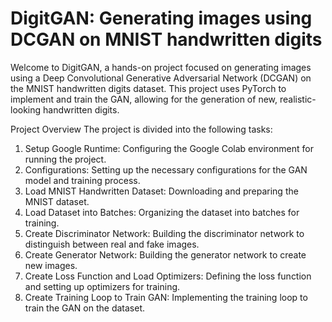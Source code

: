 # DigitGAN: Generating images using DCGAN on MNIST handwritten digits
Welcome to DigitGAN, a hands-on project focused on generating images using a Deep Convolutional Generative Adversarial Network (DCGAN) on the MNIST handwritten digits dataset. This project uses PyTorch to implement and train the GAN, allowing for the generation of new, realistic-looking handwritten digits.

Project Overview
The project is divided into the following tasks:

1. Setup Google Runtime: Configuring the Google Colab environment for running the project.
2. Configurations: Setting up the necessary configurations for the GAN model and training process.
3. Load MNIST Handwritten Dataset: Downloading and preparing the MNIST dataset.
4. Load Dataset into Batches: Organizing the dataset into batches for training.
5. Create Discriminator Network: Building the discriminator network to distinguish between real and fake images.
6. Create Generator Network: Building the generator network to create new images.
7. Create Loss Function and Load Optimizers: Defining the loss function and setting up optimizers for training.
8. Create Training Loop to Train GAN: Implementing the training loop to train the GAN on the dataset.
